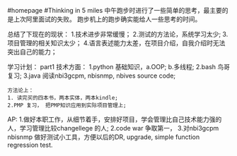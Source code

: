 #homepage
#Thinking in 5 miles 
中午跑步时进行了一些简单的思考，最主要的是上次阿里面试的失败。
跑步机上的跑步确实能给人一些思考的时间。

总结了下现在的现状：
	1.技术进步非常缓慢；
	2.测试的方法论，系统学习太少;
	3.项目管理的相关知识太少；
	4.语言表述能力太差，在项目介绍，自我介绍时无法突出自己的能力；
	
学习计划：
part1 技术方面：
	1.python 基础知识，a.OOP; b.多线程;
	2.bash 鸟哥复习;
	3.java 阅读nbi3gcpm, nbisnmp, nbives source code;
	
	方法论上：
	1. 读完买的四本书，两本实体，两本kindle;
	2.PMP 复习， 把PMP知识应用到实际项目管理上;
	
	
AP:
1.做好本职工作，从细节着手，安排好项目，学会管理比自己技术能力强的人，学习管理比较changellege 的人;
2.code war 争取第一，
3.对nbi3gcpm nbisnmp 做好测试小工具，方便以后的DR, upgrade, simple function regression test.
	

